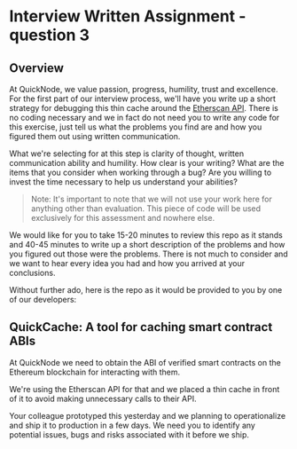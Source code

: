 # Interview Written Assignment - question 3

## Overview

At QuickNode, we value passion, progress, humility, trust and excellence. For the first part of our interview process, we'll have you write up a short strategy for debugging this thin cache around the [Etherscan API](https://docs.etherscan.io/api-endpoints/contracts). There is no coding necessary and we in fact do not need you to write any code for this exercise, just tell us what the problems you find are and how you figured them out using written communication.

What we're selecting for at this step is clarity of thought, written communication ability and humility. How clear is your writing? What are the items that you consider when working through a bug? Are you willing to invest the time necessary to help us understand your abilities?

> Note: It's important to note that we will not use your work here for anything other than evaluation. This piece of code will be used exclusively for this assessment and nowhere else.

We would like for you to take 15-20 minutes to review this repo as it stands and 40-45 minutes to write up a short description of the problems and how you figured out those were the problems. There is not much to consider and we want to hear every idea you had and how you arrived at your conclusions.

Without further ado, here is the repo as it would be provided to you by one of our developers:

## QuickCache: A tool for caching smart contract ABIs

At QuickNode we need to obtain the ABI of verified smart contracts on the Ethereum blockchain for interacting with them. 

We're using the Etherscan API for that and we placed a thin cache in front of it to avoid making unnecessary calls to their API.

Your colleague prototyped this yesterday and we planning to operationalize and ship it to production in a few days. We need you to identify any potential issues, bugs and risks associated with it before we ship.
